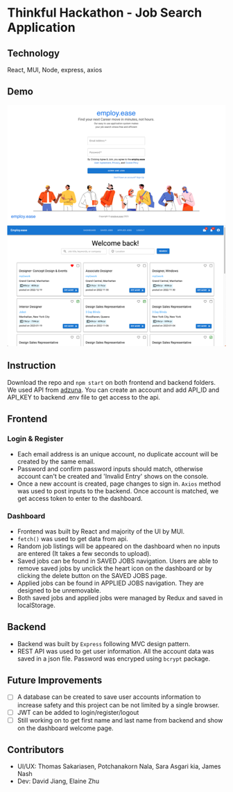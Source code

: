 # Thinkful Hackathon - Job Search Application
## Technology
React, MUI, Node, express, axios
## Demo
![](2023-01-23-18-26-44.png)
![](2023-01-23-16-16-33.png)
## Instruction
Download the repo and `npm start` on both frontend and backend folders. We used API from [adzuna](https://developer.adzuna.com/). You can create an account and 
add API_ID and API_KEY to backend .env file to get access to the api.

## Frontend
### Login & Register
- Each email address is an unique account, no duplicate account will be created by the same email.
- Password and confirm password inputs should match, otherwise account can't be created and 'Invalid Entry' shows on the console.
- Once a new account is created, page changes to sign in. `Axios` method was used to post inputs to the backend. Once account is matched, we get access token to enter to the dashboard.
### Dashboard
- Frontend was built by React and majority of the UI by MUI. 
- `fetch()` was used to get data from api.
- Random job listings will be appeared on the dashboard when no inputs are entered (It takes a few seconds to upload).
- Saved jobs can be found in SAVED JOBS navigation. Users are able to remove saved jobs by unclick the heart icon on the dashboard or by clicking the delete button on the SAVED JOBS page.
- Applied jobs can be found in APPLIED JOBS navigation. They are designed to be unremovable.
- Both saved jobs and applied jobs were managed by Redux and saved in localStorage. 

## Backend
- Backend was built by `Express` following MVC design pattern.
- REST API was used to get user information. All the account data was saved in a json file. Password was encryped using `bcrypt` package.

## Future Improvements
- [ ]  A database can be created to save user accounts information to increase safety and this project can be not limited by a single browser.
- [ ]  JWT can be added to login/register/logout
- [ ]  Still working on to get first name and last name from backend and show on the dashboard welcome page.

## Contributors
- UI/UX: Thomas Sakariasen, Potchanakorn Nala, Sara Asgari kia, James Nash
- Dev: David Jiang, Elaine Zhu